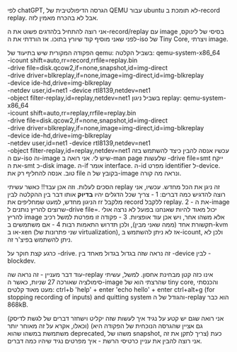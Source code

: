 לפי chatGPT, הגרסה הדיפולטיבית של QEMU עבור ubuntu לא תומכת ב-record replay. 
אבל לא בהכרח מאמין לזה.

אני רוצה להתחיל בלהדגים פשוט את ה-record/replay עם image בסיסי של לינוקס, לפני שאני מוסיף קוד שיורץ בתוכו. אז הורדתי את ה-iso של Tiny Core, ויצרתי image.

הפקודה המקורית שיש בתיעוד של qemu:
בשביל הקלטה:
qemu-system-x86_64 \
-icount shift=auto,rr=record,rrfile=replay.bin \
-drive file=disk.qcow2,if=none,snapshot,id=img-direct \
-drive driver=blkreplay,if=none,image=img-direct,id=img-blkreplay \
-device ide-hd,drive=img-blkreplay \
-netdev user,id=net1 -device rtl8139,netdev=net1 \
-object filter-replay,id=replay,netdev=net1
בשביל ניגון replay:
qemu-system-x86_64 \
-icount shift=auto,rr=replay,rrfile=replay.bin \
-drive file=disk.qcow2,if=none,snapshot,id=img-direct \
-drive driver=blkreplay,if=none,image=img-direct,id=img-blkreplay \
-device ide-hd,drive=img-blkreplay \
-netdev user,id=net1 -device rtl8139,netdev=net1 \
-object filter-replay,id=replay,netdev=net1
עכשיו אנסה להבין כיצד להשתמש בזה עם ה-iso וה-image שיש לי.
אני רואה ב-man page שלעשות -drive file=smt ייקח את ה-smt כ-disk image. 
ה-if אומר interface. ה-id מפרט identifier ל-device. 
טוב. אנסה להחליף רק את file בקובץ של ה-image ונראה מה קורה.

הסכים לעלות.
וזה אכן עבד!! כאשר עשיתי replay זה ניגן את הכל מחדש. עכשיו, אני רוצה להדגיש כמה דברים:
1 - צריך שכל הדגלים יהיו **בדיוק** אותו דבר בין ההקלטה לבין הניגון מחדש, למעט שמחליפים את rr מלקבל record ללקבל replay.
2 - את ה-image שרוצים להריץ נותנים ל-drive file=. יכול מאוד להיות שאנחנו בפועל לא נרצה אולי להריץ image אלא משהו אחר, ויש אכן עוד אופציות.
3 - פקודה זו מפרטת למשל רכיב תקשורת אחד (ממה שאני מבין), ולכן תדרוש התאמות רבות
4 - אם משתמשים ב-kvm או ב-xen (שני פתרונות של virtualization), אז לא ניתן להשתמש ב-icount, ולכן לא ניתן להשתמש בפיצ'ר זה.

כרגע קצת חוקר על -drive. זה נראה שזה בגדול בגדול מאחד בין -device לבין -blockdev. 

עוד דבר מעניין - זה נראה שה-replay אינו כזה קטן מבחינת אחסון. 
למשל, עשיתי סימולציה שאורכה 27 שניות, כאשר ה-image שהרצתי הוא של tiny core, והכנסתי מעט מאוד קלטים:
ctrl+b
'help' + enter
'echo hello' + enter
ctrl+alt+g (for stopping recording of inputs) and quitting system
והגודל של ה-replay הוא כבר 868kB.


(אני רואה שגם יש קטע על נגיד איך לעשות שזה יקליט וישחזר דברים של לגשת לדיסק וכאלו, אקרא על זה מאוחר יותר)
(גם אציין שהגרסה הנוכחית של הפקודה היא משתמשת במשהו שהוא deprecated, משהו של snapshot, צריך לתקן את זה)
כעת אני רוצה להבין את עניין כרטיסי הרשת - איך מפרטים נגיד שיהיו כמה דברים.